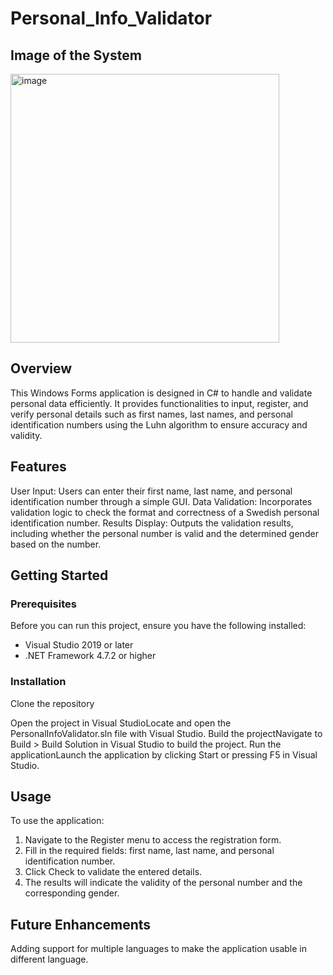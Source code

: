 # Personal_Info_Validator

## Image of the System
<img width="430" alt="image" src="https://github.com/mohamadd10/Personal_Info_Validator/assets/119814738/d8a0b4b4-a87a-48c8-a790-271778f21749">

## Overview
This Windows Forms application is designed in C# to handle and validate personal data efficiently. It provides functionalities to input, register, and verify personal details such as first names, last names, and personal identification numbers using the Luhn algorithm to ensure accuracy and validity.


## Features
User Input: Users can enter their first name, last name, and personal identification number through a simple GUI.
Data Validation: Incorporates validation logic to check the format and correctness of a Swedish personal identification number.
Results Display: Outputs the validation results, including whether the personal number is valid and the determined gender based on the number.


## Getting Started
### Prerequisites
Before you can run this project, ensure you have the following installed:

- Visual Studio 2019 or later
- .NET Framework 4.7.2 or higher

### Installation
Clone the repository

Open the project in Visual StudioLocate and open the PersonalInfoValidator.sln file with Visual Studio.
Build the projectNavigate to Build > Build Solution in Visual Studio to build the project.
Run the applicationLaunch the application by clicking Start or pressing F5 in Visual Studio.

## Usage
To use the application:

1. Navigate to the Register menu to access the registration form.
2. Fill in the required fields: first name, last name, and personal identification number.
3. Click Check to validate the entered details.
4. The results will indicate the validity of the personal number and the corresponding gender.

## Future Enhancements
Adding support for multiple languages to make the application usable in different language.
